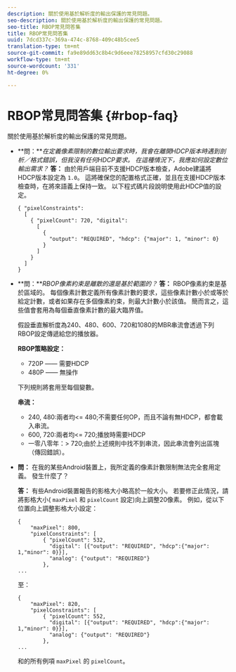 ```yaml
---
description: 關於使用基於解析度的輸出保護的常見問題。
seo-description: 關於使用基於解析度的輸出保護的常見問題。
seo-title: RBOP常見問答集
title: RBOP常見問答集
uuid: 7dcd337c-369a-474c-8768-409c48b5cee5
translation-type: tm+mt
source-git-commit: fa9e89dd63c8b4c9d6eee78258957cfd30c29088
workflow-type: tm+mt
source-wordcount: '331'
ht-degree: 0%

---
```



# RBOP常見問答集 {#rbop-faq}

關於使用基於解析度的輸出保護的常見問題。

* **問：***在定義像素限制的數位輸出要求時，我會在離開HDCP版本時遇到剖析／格式錯誤，但我沒有任何HDCP要求。 在這種情況下，我應如何設定數位輸出需求？* **答：** 由於用戶端目前不支援HDCP版本檢查，Adobe建議將HDCP版本設定為 `1.0`。 這將確保您的配置格式正確，並且在支援HDCP版本檢查時，在將來語義上保持一致。 以下程式碼片段說明使用此HDCP值的設定。

   ```
   { "pixelConstraints":  
     [  
       { "pixelCount": 720, "digital":  
         [  
           {  
             "output": "REQUIRED", "hdcp": {"major": 1, "minor": 0}  
           }  
         ]  
       }  
     ]  
   }
   ```

* **問：***RBOP像素約束是離散的還是基於範圍的？* **答：** RBOP像素約束是基於區域的。 每個像素計數定義所有像素計數的要求，這些像素計數小於或等於給定計數，或者如果存在多個像素約束，則最大計數小於該值。 簡而言之，這些值會套用為每個垂直像素計數的最大臨界值。

   假設垂直解析度為240、480、600、720和1080的MBR串流會透過下列RBOP設定傳遞給您的播放器。

   **RBOP策略設定：**

   * 720P —— 需要HDCP
   * 480P —— 無操作

   下列規則將套用至每個變數。

   **串流：**

   * 240, 480:兩者均&lt;= 480;不需要任何OP，而且不論有無HDCP，都會載入串流。
   * 600, 720:兩者均&lt;= 720;播放時需要HDCP
   * 一零八零年：> 720;由於上述規則中找不到串流，因此串流會列出區塊（傳回錯誤）。


* **問：** 在我的某些Android裝置上，我所定義的像素計數限制無法完全套用定義。 發生什麼了？

   **答：** 有些Android裝置報告的影格大小略高於一般大小。 若要修正此情況，請將影格大小( `maxPixel` 和 `pixelCount` 設定)向上調整20像素。 例如，從以下位置向上調整影格大小設定：

   ```
   { 
       "maxPixel": 800, 
       "pixelConstraints": [ 
           { "pixelCount": 532, 
             "digital": [{"output": "REQUIRED", "hdcp":{"major": 1,"minor": 0}}], 
             "analog": {"output": "REQUIRED"} 
           }, 
   ... 
   ```

   至：

   ```
   { 
       "maxPixel": 820, 
       "pixelConstraints": [ 
           { "pixelCount": 552, 
             "digital": [{"output": "REQUIRED", "hdcp":{"major": 1,"minor": 0}}], 
             "analog": {"output": "REQUIRED"} 
           }, 
   ... 
   ```

   和的所有例項 `maxPixel` 的 `pixelCount`。

